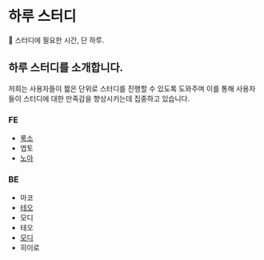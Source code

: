 # 하루 스터디

📖 스터디에 필요한 시간, 단 하루.

## 하루 스터디를 소개합니다.

저희는 사용자들이 짧은 단위로 스터디를 진행할 수 있도록 도와주며 이를 통해 사용자들이 스터디에 대한 만족감을 향상시키는데 집중하고 있습니다.

### FE

- [룩소](./LUXO.md)
- 엽토
- [노아](./noah.md)

### BE

- 마코
- [테오](./teo.md)
- 모디
- 테오
- [모디](./modi.md)
- 히이로
